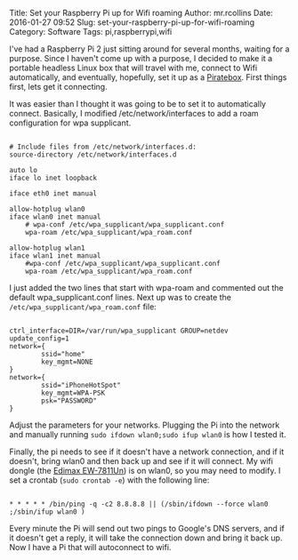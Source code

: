 Title: Set your Raspberry Pi up for Wifi roaming
Author: mr.rcollins
Date: 2016-01-27 09:52
Slug: set-your-raspberry-pi-up-for-wifi-roaming
Category: Software
Tags: pi,raspberrypi,wifi

I've had a Raspberry Pi 2 just sitting around for several months, waiting for a purpose. Since I haven't come up with a purpose, I decided to make it a portable headless Linux box that will travel with me, connect to Wifi automatically, and eventually, hopefully, set it up as a [Piratebox](https://piratebox.cc/). First things first, lets get it connecting.

It was easier than I thought it was going to be to set it to automatically connect. Basically, I modified /etc/network/interfaces to add a roam configuration for wpa supplicant.

```

# Include files from /etc/network/interfaces.d:
source-directory /etc/network/interfaces.d

auto lo
iface lo inet loopback

iface eth0 inet manual

allow-hotplug wlan0
iface wlan0 inet manual
    # wpa-conf /etc/wpa_supplicant/wpa_supplicant.conf
    wpa-roam /etc/wpa_supplicant/wpa_roam.conf

allow-hotplug wlan1
iface wlan1 inet manual
    #wpa-conf /etc/wpa_supplicant/wpa_supplicant.conf
    wpa-roam /etc/wpa_supplicant/wpa_roam.conf

```

I just added the two lines that start with wpa-roam and commented out the default wpa_supplicant.conf lines. Next up was to create the ```/etc/wpa_supplicant/wpa_roam.conf``` file:

```

ctrl_interface=DIR=/var/run/wpa_supplicant GROUP=netdev
update_config=1
network={
        ssid="home"
        key_mgmt=NONE
}
network={
        ssid="iPhoneHotSpot"
        key_mgmt=WPA-PSK
        psk="PASSWORD"
}

```

Adjust the parameters for your networks. Plugging the Pi into the network and manually running ```sudo ifdown wlan0;sudo ifup wlan0``` is how I tested it.

Finally, the pi needs to see if it doesn't have a network connection, and if it doesn't, bring wlan0 and then back up and see if it will connect. My wifi dongle (the [Edimax EW-7811Un](http://amzn.com/B003MTTJOY)) is on wlan0, so you may need to modify. I set a crontab (```sudo crontab -e```) with the following line:

```

* * * * * /bin/ping -q -c2 8.8.8.8 || (/sbin/ifdown --force wlan0 ;/sbin/ifup wlan0 )

```

Every minute the Pi will send out two pings to Google's DNS servers, and if it doesn't get a reply, it will take the connection down and bring it back up. Now I have a Pi that will autoconnect to wifi. 



